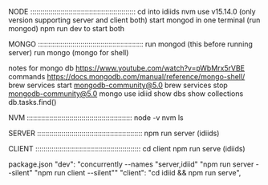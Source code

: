 NODE ::::::::::::::::::::::::::::::::::::::::::::::::::::
cd into idiids
nvm use v15.14.0 (only version supporting server and client both)
start mongod in one terminal (run mongod)
npm run dev to start both
 
MONGO ::::::::::::::::::::::::::::::::::::::::::::::::::::
run mongod (this before running server)
run mongo (mongo for shell)

notes for mongo db https://www.youtube.com/watch?v=pWbMrx5rVBE
commands https://docs.mongodb.com/manual/reference/mongo-shell/
brew services start mongodb-community@5.0
brew services stop mongodb-community@5.0
mongo
use idiid
show dbs
show collections
db.tasks.find()

NVM ::::::::::::::::::::::::::::::::::::::::::::::::::::
node -v
nvm ls

SERVER ::::::::::::::::::::::::::::::::::::::::::::::::::::
npm run server (idiids)

CLIENT ::::::::::::::::::::::::::::::::::::::::::::::::::::
cd client
npm run serve (idiids)

package.json
  "dev": "concurrently --names \"server,idiid\" \"npm run server --silent\" \"npm run client --silent\""
  "client": "cd idiid && npm run serve",
